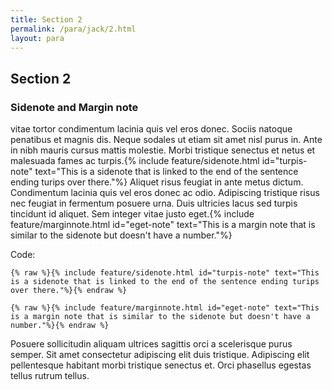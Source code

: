 ```yaml
---
title: Section 2
permalink: /para/jack/2.html
layout: para
---
```


## Section 2

### Sidenote and Margin note

vitae tortor condimentum lacinia quis vel eros donec. Sociis natoque penatibus et magnis dis. Neque sodales ut etiam sit amet nisl purus in. Ante in nibh mauris cursus mattis molestie. Morbi tristique senectus et netus et malesuada fames ac turpis.{% include feature/sidenote.html id="turpis-note" text="This is a sidenote that is linked to the end of the sentence ending turips over there."%} Aliquet risus feugiat in ante metus dictum. Condimentum lacinia quis vel eros donec ac odio. Adipiscing tristique risus nec feugiat in fermentum posuere urna. Duis ultricies lacus sed turpis tincidunt id aliquet. Sem integer vitae justo eget.{% include feature/marginnote.html id="eget-note" text="This is a margin note that is similar to the sidenote but doesn't have a number."%}


Code: 

```{% raw %}{% include feature/sidenote.html id="turpis-note" text="This is a sidenote that is linked to the end of the sentence ending turips over there."%}{% endraw %} ```

```{% raw %}{% include feature/marginnote.html id="eget-note" text="This is a margin note that is similar to the sidenote but doesn't have a number."%}{% endraw %} ```

Posuere sollicitudin aliquam ultrices sagittis orci a scelerisque purus semper. Sit amet consectetur adipiscing elit duis tristique. Adipiscing elit pellentesque habitant morbi tristique senectus et. Orci phasellus egestas tellus rutrum tellus. 
